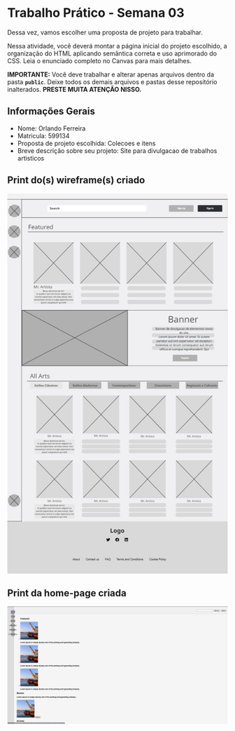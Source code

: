 # Trabalho Prático - Semana 03

Dessa vez, vamos escolher uma proposta de projeto para trabalhar.

Nessa atividade, você deverá montar a página inicial do projeto escolhido, a organização do HTML aplicando semântica correta e uso aprimorado do CSS. Leia o enunciado completo no Canvas para mais detalhes.

**IMPORTANTE:** Você deve trabalhar e alterar apenas arquivos dentro da pasta **`public`**. Deixe todos os demais arquivos e pastas desse repositório inalterados. **PRESTE MUITA ATENÇÃO NISSO.**

## Informações Gerais

- Nome: Orlando Ferreira
- Matricula: 599134
- Proposta de projeto escolhida: Colecoes e itens
- Breve descrição sobre seu projeto: Site para divulgacao de trabalhos artisticos

## Print do(s) wireframe(s) criado

![PaginaInicial](imagens/Wireframe_DiWGaleria.jpg)

## Print da home-page criada

![PaginaInicial](imagens/PaginaInicial.png)
